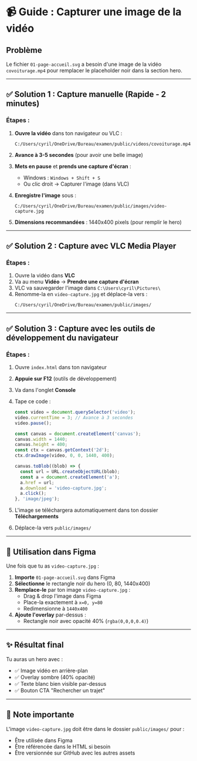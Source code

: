 # 📹 Guide : Capturer une image de la vidéo

## Problème
Le fichier `01-page-accueil.svg` a besoin d'une image de la vidéo `covoiturage.mp4` pour remplacer le placeholder noir dans la section hero.

---

## ✅ Solution 1 : Capture manuelle (Rapide - 2 minutes)

### Étapes :
1. **Ouvre la vidéo** dans ton navigateur ou VLC :
   ```
   C:/Users/cyril/OneDrive/Bureau/examen/public/videos/covoiturage.mp4
   ```

2. **Avance à 3-5 secondes** (pour avoir une belle image)

3. **Mets en pause** et **prends une capture d'écran** :
   - Windows : `Windows + Shift + S`
   - Ou clic droit → Capturer l'image (dans VLC)

4. **Enregistre l'image** sous :
   ```
   C:/Users/cyril/OneDrive/Bureau/examen/public/images/video-capture.jpg
   ```

5. **Dimensions recommandées** : 1440x400 pixels (pour remplir le hero)

---

## ✅ Solution 2 : Capture avec VLC Media Player

### Étapes :
1. Ouvre la vidéo dans **VLC**
2. Va au menu **Vidéo** → **Prendre une capture d'écran**
3. VLC va sauvegarder l'image dans `C:\Users\cyril\Pictures\`
4. Renomme-la en `video-capture.jpg` et déplace-la vers :
   ```
   C:/Users/cyril/OneDrive/Bureau/examen/public/images/
   ```

---

## ✅ Solution 3 : Capture avec les outils de développement du navigateur

### Étapes :
1. Ouvre `index.html` dans ton navigateur
2. **Appuie sur F12** (outils de développement)
3. Va dans l'onglet **Console**
4. Tape ce code :
   ```javascript
   const video = document.querySelector('video');
   video.currentTime = 3; // Avance à 3 secondes
   video.pause();
   
   const canvas = document.createElement('canvas');
   canvas.width = 1440;
   canvas.height = 400;
   const ctx = canvas.getContext('2d');
   ctx.drawImage(video, 0, 0, 1440, 400);
   
   canvas.toBlob((blob) => {
     const url = URL.createObjectURL(blob);
     const a = document.createElement('a');
     a.href = url;
     a.download = 'video-capture.jpg';
     a.click();
   }, 'image/jpeg');
   ```

5. L'image se téléchargera automatiquement dans ton dossier **Téléchargements**
6. Déplace-la vers `public/images/`

---

## 📂 Utilisation dans Figma

Une fois que tu as `video-capture.jpg` :

1. **Importe** `01-page-accueil.svg` dans Figma
2. **Sélectionne** le rectangle noir du hero (0, 80, 1440x400)
3. **Remplace-le** par ton image `video-capture.jpg` :
   - Drag & drop l'image dans Figma
   - Place-la exactement à `x=0, y=80`
   - Redimensionne à `1440x400`
4. **Ajoute l'overlay** par-dessus :
   - Rectangle noir avec opacité 40% (`rgba(0,0,0,0.4)`)

---

## ✨ Résultat final

Tu auras un hero avec :
- ✅ Image vidéo en arrière-plan
- ✅ Overlay sombre (40% opacité)
- ✅ Texte blanc bien visible par-dessus
- ✅ Bouton CTA "Rechercher un trajet"

---

## 📌 Note importante

L'image `video-capture.jpg` doit être dans le dossier `public/images/` pour :
- Être utilisée dans Figma
- Être référencée dans le HTML si besoin
- Être versionnée sur GitHub avec les autres assets
